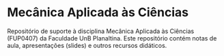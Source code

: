 # Mecânica Aplicada às Ciências

Repositório de suporte à disciplina Mecânica Aplicada às Ciências (FUP0407) da Faculdade UnB Planaltina.
Este repositório contém notas de aula, apresentações (slides) e outros recursos didáticos.
